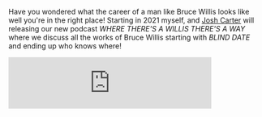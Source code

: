 Have you wondered what the career of a man like Bruce Willis looks like well you're in
the right place! Starting in 2021 myself, and [Josh Carter](https://twitter.com/JoshingCarter)
will releasing our new podcast *WHERE THERE'S A WILLIS THERE'S A WAY* where we discuss all the works of
Bruce Willis starting with _BLIND DATE_ and ending up who knows where!

<iframe src="https://anchor.fm/willis-way/embed" height="102px" width="400px" frameborder="0" scrolling="no"></iframe>
